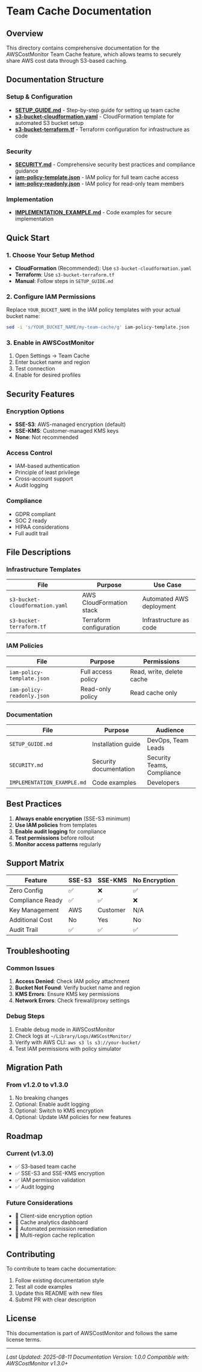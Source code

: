 # Team Cache Documentation

## Overview

This directory contains comprehensive documentation for the AWSCostMonitor Team Cache feature, which allows teams to securely share AWS cost data through S3-based caching.

## Documentation Structure

### Setup & Configuration

- **[SETUP_GUIDE.md](./SETUP_GUIDE.md)** - Step-by-step guide for setting up team cache
- **[s3-bucket-cloudformation.yaml](./s3-bucket-cloudformation.yaml)** - CloudFormation template for automated S3 bucket setup
- **[s3-bucket-terraform.tf](./s3-bucket-terraform.tf)** - Terraform configuration for infrastructure as code

### Security

- **[SECURITY.md](./SECURITY.md)** - Comprehensive security best practices and compliance guidance
- **[iam-policy-template.json](./iam-policy-template.json)** - IAM policy for full team cache access
- **[iam-policy-readonly.json](./iam-policy-readonly.json)** - IAM policy for read-only team members

### Implementation

- **[IMPLEMENTATION_EXAMPLE.md](./IMPLEMENTATION_EXAMPLE.md)** - Code examples for secure implementation

## Quick Start

### 1. Choose Your Setup Method

- **CloudFormation** (Recommended): Use `s3-bucket-cloudformation.yaml`
- **Terraform**: Use `s3-bucket-terraform.tf`
- **Manual**: Follow steps in `SETUP_GUIDE.md`

### 2. Configure IAM Permissions

Replace `YOUR_BUCKET_NAME` in the IAM policy templates with your actual bucket name:

```bash
sed -i 's/YOUR_BUCKET_NAME/my-team-cache/g' iam-policy-template.json
```

### 3. Enable in AWSCostMonitor

1. Open Settings → Team Cache
2. Enter bucket name and region
3. Test connection
4. Enable for desired profiles

## Security Features

### Encryption Options

- **SSE-S3**: AWS-managed encryption (default)
- **SSE-KMS**: Customer-managed KMS keys
- **None**: Not recommended

### Access Control

- IAM-based authentication
- Principle of least privilege
- Cross-account support
- Audit logging

### Compliance

- GDPR compliant
- SOC 2 ready
- HIPAA considerations
- Full audit trail

## File Descriptions

### Infrastructure Templates

| File | Purpose | Use Case |
|------|---------|----------|
| `s3-bucket-cloudformation.yaml` | AWS CloudFormation stack | Automated AWS deployment |
| `s3-bucket-terraform.tf` | Terraform configuration | Infrastructure as code |

### IAM Policies

| File | Purpose | Permissions |
|------|---------|-------------|
| `iam-policy-template.json` | Full access policy | Read, write, delete cache |
| `iam-policy-readonly.json` | Read-only policy | Read cache only |

### Documentation

| File | Purpose | Audience |
|------|---------|----------|
| `SETUP_GUIDE.md` | Installation guide | DevOps, Team Leads |
| `SECURITY.md` | Security documentation | Security Teams, Compliance |
| `IMPLEMENTATION_EXAMPLE.md` | Code examples | Developers |

## Best Practices

1. **Always enable encryption** (SSE-S3 minimum)
2. **Use IAM policies** from templates
3. **Enable audit logging** for compliance
4. **Test permissions** before rollout
5. **Monitor access patterns** regularly

## Support Matrix

| Feature | SSE-S3 | SSE-KMS | No Encryption |
|---------|--------|---------|---------------|
| Zero Config | ✅ | ❌ | ✅ |
| Compliance Ready | ✅ | ✅ | ❌ |
| Key Management | AWS | Customer | N/A |
| Additional Cost | No | Yes | No |
| Audit Trail | ✅ | ✅ | ✅ |

## Troubleshooting

### Common Issues

1. **Access Denied**: Check IAM policy attachment
2. **Bucket Not Found**: Verify bucket name and region
3. **KMS Errors**: Ensure KMS key permissions
4. **Network Errors**: Check firewall/proxy settings

### Debug Steps

1. Enable debug mode in AWSCostMonitor
2. Check logs at `~/Library/Logs/AWSCostMonitor/`
3. Verify with AWS CLI: `aws s3 ls s3://your-bucket/`
4. Test IAM permissions with policy simulator

## Migration Path

### From v1.2.0 to v1.3.0

1. No breaking changes
2. Optional: Enable audit logging
3. Optional: Switch to KMS encryption
4. Optional: Update IAM policies for new features

## Roadmap

### Current (v1.3.0)
- ✅ S3-based team cache
- ✅ SSE-S3 and SSE-KMS encryption
- ✅ IAM permission validation
- ✅ Audit logging

### Future Considerations
- 🔄 Client-side encryption option
- 🔄 Cache analytics dashboard
- 🔄 Automated permission remediation
- 🔄 Multi-region cache replication

## Contributing

To contribute to team cache documentation:

1. Follow existing documentation style
2. Test all code examples
3. Update this README with new files
4. Submit PR with clear description

## License

This documentation is part of AWSCostMonitor and follows the same license terms.

---

*Last Updated: 2025-08-11*
*Documentation Version: 1.0.0*
*Compatible with: AWSCostMonitor v1.3.0+*